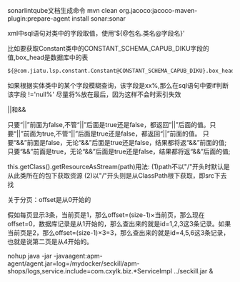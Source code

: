 sonarlintqube文档生成命令
mvn clean org.jacoco:jacoco-maven-plugin:prepare-agent install sonar:sonar



xml中sql语句对类中的字段取值，使用'${@包名.类名@字段名}'

比如要获取Constant类中的CONSTANT_SCHEMA_CAPUB_DIKU字段的值,box_head是数据库中的表

```xml
${@com.jiatu.lsp.constant.Constant@CONSTANT_SCHEMA_CAPUB_DIKU}.box_head
```

如果根据实体类中的某个字段模糊查询，该字段是xx%,那么在sql语句中要if判断该字段
!='null%'
尽量将%放在最后，因为这样不会时索引失效

||和&&

只要“||”前面为false,不管“||”后面是true还是false，都返回“||”后面的值。只要“||”前面为true,不管“||”后面是true还是false，都返回“||”前面的值。
只要“&&”前面是false，无论“&&”后面是true还是false，结果都将返“&&”前面的值;只要“&&”前面是true，无论“&&”后面是true还是false，结果都将返“&&”后面的值;

this.getClass().getResourceAsStream(path)用法:
(1)path不以"/"开头时默认是从此类所在的包下获取资源
(2)以"/"开头则是从ClassPath根下获取，即src下去找



关于分页：offset是从0开始的

假如每页显示3条，当前页是1，那么offset=(size-1)×当前页，那么现在offset=0，数据库记录是从1开始的，那么查出来的就是id=1,2,3这3条记录。如果当前页是2，那么offset=(size-1)×3=3，那么查出来的就是id=4,5,6这3条记录，也就是说第二页是从4开始的。



nohup java -jar -javaagent:apm-agent/agent.jar=log=/mydocker/seckill/apm-shops/logs,service.include=com.cxylk.biz.*ServiceImpl ../seckill.jar &